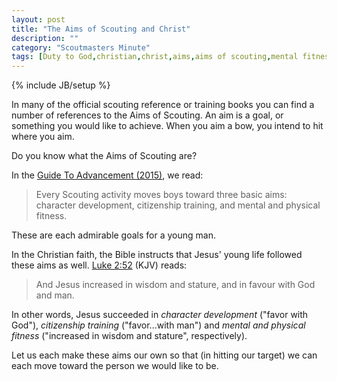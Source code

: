 ```yaml
---
layout: post
title: "The Aims of Scouting and Christ"
description: ""
category: "Scoutmasters Minute"
tags: [Duty to God,christian,christ,aims,aims of scouting,mental fitness, physical fitness,character development,citizenship]
---
```

{% include JB/setup %}

In many of the official scouting reference or training books you can find a number of references to the Aims of Scouting. An aim is a goal, or something you would like to achieve. When you aim a bow, you intend to hit where you aim.

Do you know what the Aims of Scouting are?

In the [Guide To Advancement (2015)](http://www.scouting.org/filestore/pdf/33088.pdf), we read:

>Every Scouting activity moves boys toward three basic aims: character development, citizenship training, and mental and physical fitness.

These are each admirable goals for a young man.

In the Christian faith, the Bible instructs that Jesus' young life followed these aims as well. [Luke 2:52](https://www.lds.org/scriptures/nt/luke/2.52?lang=eng#51) (KJV) reads:

>And Jesus increased in wisdom and stature, and in favour with God and man.

In other words, Jesus succeeded in _character development_ ("favor with God"), _citizenship training_ ("favor...with man") and _mental and physical fitness_ ("increased in wisdom and stature", respectively).

Let us each make these aims our own so that (in hitting our target) we can each move toward the person we would like to be.